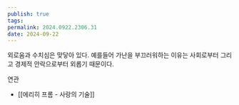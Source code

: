 ```yaml
---
publish: true
tags: 
permalink: 2024.0922.2306.31
date: 2024-09-22
---
```

외로움과 수치심은 맞닿아 있다.
예를들어 가난을 부끄러워하는 이유는 사회로부터 그리고 경제적 안락으로부터 외롭기 때문이다.

연관
- [[에리히 프롬 - 사랑의 기술]]